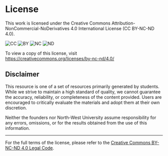 # License

This work is licensed under the Creative Commons Attribution-NonCommercial-NoDerivatives 4.0 International License (CC BY-NC-ND 4.0).

![CC](https://mirrors.creativecommons.org/presskit/icons/cc.svg)
![BY](https://mirrors.creativecommons.org/presskit/icons/by.svg)
![NC](https://mirrors.creativecommons.org/presskit/icons/nc.svg)
![ND](https://mirrors.creativecommons.org/presskit/icons/nd.svg)

To view a copy of this license, visit https://creativecommons.org/licenses/by-nc-nd/4.0/

## Disclaimer

This resource is one of a set of resources primarily generated by students. While we strive to maintain a high standard of quality, we cannot guarantee the accuracy, reliability, or completeness of the content provided. Users are encouraged to critically evaluate the materials and adopt them at their own discretion. 

Neither the founders nor North-West University assume responsibility for any errors, omissions, or for the results obtained from the use of this information.

---

For the full terms of the license, please refer to the [Creative Commons BY-NC-ND 4.0 Legal Code](https://creativecommons.org/licenses/by-nc-nd/4.0/legalcode).
